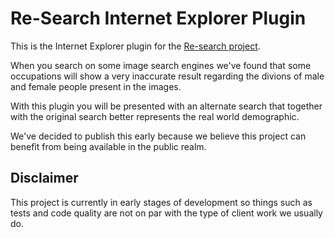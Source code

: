 # Re-Search Internet Explorer Plugin

This is the Internet Explorer plugin for the [Re-search project](http://semcon.com/re-search).

When you search on some image search engines we've found that some occupations will
show a very inaccurate result regarding the divions of male and female people present in the images.

With this plugin you will be presented with an alternate search that together with
the original search better represents the real world demographic.

We've decided to publish this early because we believe this project can benefit from being
available in the public realm.

## Disclaimer

This project is currently in early stages of development so things such as tests and code quality are not on par with the type of client work we usually do.
